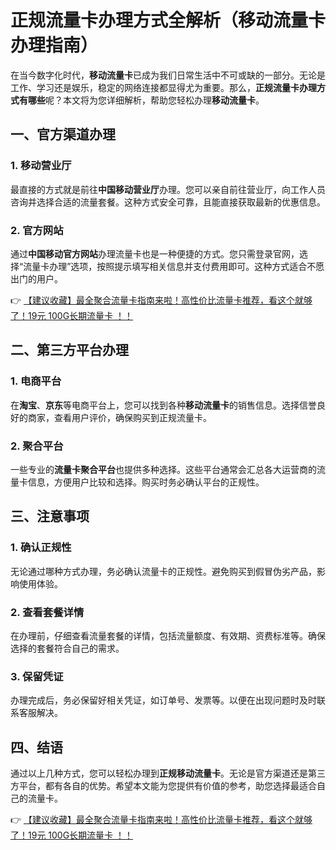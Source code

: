 # 正规流量卡办理方式全解析（移动流量卡办理指南）

在当今数字化时代，**移动流量卡**已成为我们日常生活中不可或缺的一部分。无论是工作、学习还是娱乐，稳定的网络连接都显得尤为重要。那么，**正规流量卡办理方式有哪些**呢？本文将为您详细解析，帮助您轻松办理**移动流量卡**。

## 一、官方渠道办理

### 1. 移动营业厅
最直接的方式就是前往**中国移动营业厅**办理。您可以亲自前往营业厅，向工作人员咨询并选择合适的流量套餐。这种方式安全可靠，且能直接获取最新的优惠信息。

### 2. 官方网站
通过**中国移动官方网站**办理流量卡也是一种便捷的方式。您只需登录官网，选择“流量卡办理”选项，按照提示填写相关信息并支付费用即可。这种方式适合不愿出门的用户。

👉 [【建议收藏】最全聚合流量卡指南来啦！高性价比流量卡推荐，看这个就够了！19元 100G长期流量卡 ！！](https://bit.ly/Liuliangka)

## 二、第三方平台办理

### 1. 电商平台
在**淘宝**、**京东**等电商平台上，您可以找到各种**移动流量卡**的销售信息。选择信誉良好的商家，查看用户评价，确保购买到正规流量卡。

### 2. 聚合平台
一些专业的**流量卡聚合平台**也提供多种选择。这些平台通常会汇总各大运营商的流量卡信息，方便用户比较和选择。购买时务必确认平台的正规性。

## 三、注意事项

### 1. 确认正规性
无论通过哪种方式办理，务必确认流量卡的正规性。避免购买到假冒伪劣产品，影响使用体验。

### 2. 查看套餐详情
在办理前，仔细查看流量套餐的详情，包括流量额度、有效期、资费标准等。确保选择的套餐符合自己的需求。

### 3. 保留凭证
办理完成后，务必保留好相关凭证，如订单号、发票等。以便在出现问题时及时联系客服解决。

## 四、结语

通过以上几种方式，您可以轻松办理到**正规移动流量卡**。无论是官方渠道还是第三方平台，都有各自的优势。希望本文能为您提供有价值的参考，助您选择最适合自己的流量卡。

👉 [【建议收藏】最全聚合流量卡指南来啦！高性价比流量卡推荐，看这个就够了！19元 100G长期流量卡 ！！](https://bit.ly/Liuliangka)